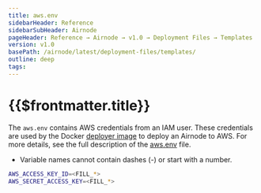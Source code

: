 ```yaml
---
title: aws.env
sidebarHeader: Reference
sidebarSubHeader: Airnode
pageHeader: Reference → Airnode → v1.0 → Deployment Files → Templates
version: v1.0
basePath: /airnode/latest/deployment-files/templates/
outline: deep
tags:
---
```


<VersionWarning/>

<PageHeader/>

# {{$frontmatter.title}}

The `aws.env` contains AWS credentials from an IAM user. These credentials are
used by the Docker
[deployer image](../../grp-providers/docker/deployer-image.md) to deploy an
Airnode to AWS. For more details, see the full description of the
[aws.env](../deployment-files/aws-env.md) file.

- Variable names cannot contain dashes (-) or start with a number.

```sh
AWS_ACCESS_KEY_ID=<FILL_*>
AWS_SECRET_ACCESS_KEY=<FILL_*>
```
